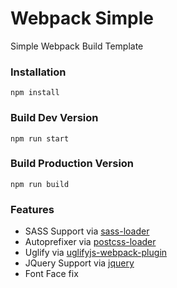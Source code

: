 # Webpack Simple
Simple Webpack Build Template

### Installation 
```
npm install
```

### Build Dev Version
```
npm run start
```

### Build Production Version
```
npm run build
```

### Features
* SASS Support via [sass-loader](https://github.com/jtangelder/sass-loader)
* Autoprefixer via [postcss-loader](https://github.com/postcss/postcss-loader)
* Uglify via [uglifyjs-webpack-plugin](https://github.com/webpack-contrib/uglifyjs-webpack-plugin)
* JQuery Support via [jquery](https://www.npmjs.com/package/jquery)
* Font Face fix
